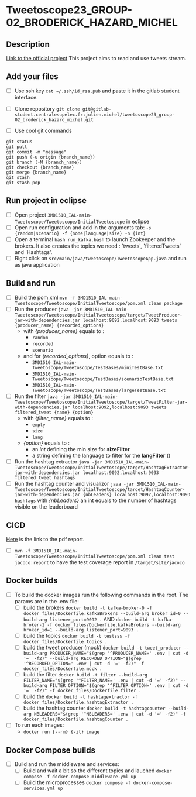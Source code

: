 # Tweetoscope23_GROUP-02_BRODERICK_HAZARD_MICHEL

## Description
[Link to the official project](https://galtier.pages.centralesupelec.fr/3MD1510_IAL/Tweetoscope/Instructions/tweetoscope.html)
This project aims to read and use tweets stream.

## Add your files

- [ ] Use ssh key `cat ~/.ssh/id_rsa.pub` and paste it in the gitlab student interface.
- [ ] Clone repository `git clone git@gitlab-student.centralesupelec.fr:julien.michel/tweetoscope23_group-02_broderick_hazard_michel.git`

- [ ] Use cool git commands
```
git status
git pull
git commit -m "message"
git push (-u origin {branch_name})
git branch (-M {branch_name})
git checkout {branch_name}
git merge {branch_name}
git stash
git stash pop
```

## Run project in eclipse

- [ ] Open project `3MD1510_IAL-main-Tweetoscope/Tweetoscope/InitialTweetoscope` in eclipse
- [ ] Open run configuration and add in the arguments tab: `-s {random|scenario} -f {none|language|size} -n {int}`
- [ ] Open a terminal `bash run_kafka.bash` to launch Zookeeper and the brokers. It also creates the topics we need : 'tweets', 'filteredTweets' and 'Hashtags'.
- [ ] Right click on `src/main/java/tweetoscope/TweetoscopeApp.java` and run as java application

## Build and run
- [ ] Build the pom.xml `mvn -f 3MD1510_IAL-main-Tweetoscope/Tweetoscope/InitialTweetoscope/pom.xml clean package`
- [ ] Run the producer `java -jar 3MD1510_IAL-main-Tweetoscope/Tweetoscope/InitialTweetoscope/target/TweetProducer-jar-with-dependencies.jar localhost:9092,localhost:9093 tweets {producer_name} {recorded_options}`
    -  with _\{producer\_name}_ equals to :
        - `random`
        - `recorded`
        - `scenario`
    - and for _\{recorded\_options}_, option equals to : 
        - `3MD1510_IAL-main-Tweetoscope/Tweetoscope/TestBases/miniTestBase.txt`
        - `3MD1510_IAL-main-Tweetoscope/Tweetoscope/TestBases/scenarioTestBase.txt`
        - `3MD1510_IAL-main-Tweetoscope/Tweetoscope/TestBases/largeTestBase.txt`
- [ ] Run the filter `java -jar 3MD1510_IAL-main-Tweetoscope/Tweetoscope/InitialTweetoscope/target/TweetFilter-jar-with-dependencies.jar localhost:9092,localhost:9093 tweets filtered_tweet {name} {option}` 
    - with _\{filter\_name}_ equals to :
        - `empty`
        - `size`
        - `lang`
    - _\{option}_ equals to :
        - an _int_ defining the min size for **sizeFilter**
        - a string defining the language to filter for the **langFilter** ()
- [ ] Run the hashtag extractor `java -jar 3MD1510_IAL-main-Tweetoscope/Tweetoscope/InitialTweetoscope/target/HashtagExtractor-jar-with-dependencies.jar localhost:9092,localhost:9093 filtered_tweet hashtags`
- [ ] Run the hashtag counter and visualizor `java -jar 3MD1510_IAL-main-Tweetoscope/Tweetoscope/InitialTweetoscope/target/HashtagCounter-jar-with-dependencies.jar {nbLeaders} localhost:9092,localhost:9093 hashtags` with _{nbLeaders}_ an int equals to the number of hashtags visible on the leaderboard

## CICD

[Here](https://www.youtube.com/watch?v=dQw4w9WgXcQ) is the link to the pdf report.

- [ ] `mvn -f 3MD1510_IAL-main-Tweetoscope/Tweetoscope/InitialTweetoscope/pom.xml clean test jacoco:report` to have the test coverage report in `/target/site/jacoco`

## Docker builds

- [ ] To build the docker images run the following commands in the root. The params are in the .env file:
    - [ ] build the brokers `docker build -t kafka-broker-0 -f docker_files/Dockerfile.kafkaBrokers --build-arg broker_id=0 --build-arg listener_port=9092 .` AND `docker build -t kafka-broker-1 -f docker_files/Dockerfile.kafkaBrokers --build-arg broker_id=1 --build-arg listener_port=9093 .`
    - [ ] build the topics `docker build -t testsss -f docker_files/Dockerfile.topics .`
    - [ ] build the tweet producer (mock) `docker build -t tweet_producer --build-arg PRODUCER_NAME="$(grep '^PRODUCER_NAME=' .env | cut -d '=' -f2)" --build-arg RECORDED_OPTION="$(grep '^RECORDED_OPTION=' .env | cut -d '=' -f2)" -f docker_files/Dockerfile.mock .`
    - [ ] build the filter `docker build -t filter --build-arg FILTER_NAME="$(grep '^FILTER_NAME=' .env | cut -d '=' -f2)" --build-arg FILTER_OPTION="$(grep '^FILTER_OPTION=' .env | cut -d '=' -f2)" -f docker_files/Dockerfile.filter .`
    - [ ] build the `docker build -t hashtagextractor -f docker_files/Dockerfile.hashtagExtractor .`
    - [ ] build the hashtag counter `docker build -t hashtagcounter --build-arg NBLEADERS="$(grep '^NBLEADERS=' .env | cut -d '=' -f2)" -f docker_files/Dockerfile.hashtagCounter .`
- [ ] To run each images:
    - `docker run {--rm} {-it} image`

## Docker Compose builds
- [ ] Build and run the middleware and services:
    - [ ] Build and wait a bit so the different topics and lauched `docker compose -f docker-compose-middleware.yml up`
    - [ ] Build the microprocesses `docker compose -f docker-compose-services.yml up`
